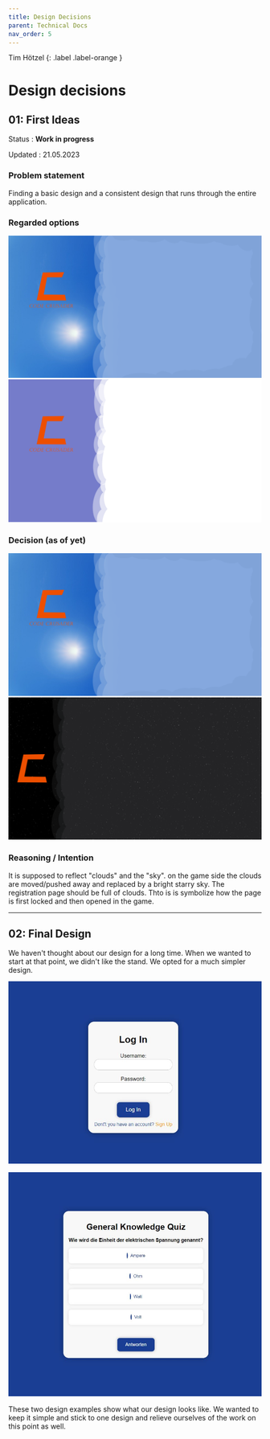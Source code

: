 ```yaml
---
title: Design Decisions
parent: Technical Docs
nav_order: 5
---
```


Tim Hötzel
{: .label .label-orange }

# Design decisions

## 01: First Ideas



Status
: **Work in progress** 

Updated
: 21.05.2023

### Problem statement

Finding a basic design and a consistent design that runs through the entire application.

### Regarded options

![get_lists() sample](../assets/images/login-page.png)
![Alt text](../assets/images/web-design.png)

### Decision (as of yet)
![get_lists() sample](../assets/images/login-page.png)
![Alt text](../assets/images/register-page.png)

### Reasoning / Intention

It is supposed to reflect "clouds" and the "sky". on the game side the clouds are moved/pushed away and replaced by a bright starry sky. The registration page should be full of clouds. Thto is is symbolize how the page is first locked and then opened in the game.

---

## 02: Final Design

We haven't thought about our design for a long time. When we wanted to start at that point, we didn't like the stand. We opted for a much simpler design.

![Alt text](../assets/images/login.JPG)

![Alt text](../assets/images/generalKnowlage.JPG)

These two design examples show what our design looks like. We wanted to keep it simple and stick to one design and relieve ourselves of the work on this point as well.